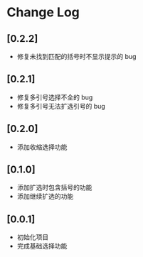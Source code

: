 # Change Log

## [0.2.2]

- 修复未找到匹配的括号时不显示提示的 bug

## [0.2.1]

- 修复多引号选择不全的 bug
- 修复多引号无法扩选引号的 bug

## [0.2.0]

- 添加收缩选择功能

## [0.1.0]

- 添加扩选时包含括号的功能
- 添加继续扩选的功能

## [0.0.1]

- 初始化项目
- 完成基础选择功能
